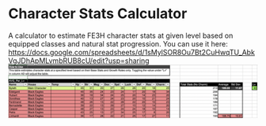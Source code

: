 # Character Stats Calculator
A calculator to estimate FE3H character stats at given level based on equipped classes and natural stat progression. You can use it here: https://docs.google.com/spreadsheets/d/1sMylSOR8Ou7Bt2CuHwqTU_AbkVgJDhApMLvmbRUB8cU/edit?usp=sharing
![Character Stats Calculator](images/fe3h_stats_calc.png) </br></br>
